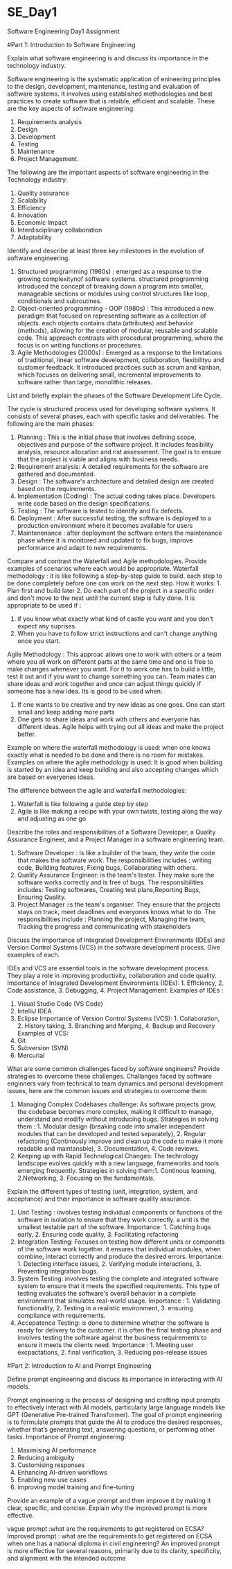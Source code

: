 # SE_Day1
Software Engineering Day1 Assignment

#Part 1: Introduction to Software Engineering

Explain what software engineering is and discuss its importance in the technology industry.

Software engineering is the systematic application of enineering principles to the design, development, maintenance, testing and evaluation of software systems. It involves using established methodologies and best practices to create software that is relaible, efficient and scalable. 
These are the key aspects of software engineering: 
1. Requirements analysis
2. Design
3. Development
4. Testing
5. Maintenance
6. Project Management.
   
The following are the important aspects of software engineering in the Technology industry:
1. Quality assurance
2. Scalability
3. Efficiency
4. Innovation
5. Economic Impact
6. Interdisciplinary collaboration
7. Adaptability

Identify and describe at least three key milestones in the evolution of software engineering.

1. Structured programming (1960s) : emerged as a response to the growing complexitynof software systems. structured programming introduced the concept of breaking down a program into smaller, manageable sections or modules using control structures like loop, conditionals and subroutines.
2. Object-oriented programming - OOP (1980s) : This introduced a new paradigm that focused on representing software as a collection of objects. each objects contains dtata (attributes) and behavior (methods), allowing for the creation of modular, reusable and scalable code. This approach contrasts with procedural programming, where the focus is on writing functions or procedures.
3. Agile Methodologies (2000s) : Emerged as a response to the limitations of traditional, linear software development, collaboration, flexibilityu and customer feedback. It introduced practices such as scrum and kanban, which focuses on delivering small, incremental improvements to software rather than large, monolithic releases.

List and briefly explain the phases of the Software Development Life Cycle.

The cycle is structured process used for developing software systems. It consists of several phases, each with specific tasks and deliverables. The following are the main phases:
1. Planning : This is the initial phase that involves defining scope, objectives and purpose of the software project. It includes feasibility analysis, resource allocation and rist assessment. The goal is to ensure that the project is viable and aligns with business needs.
2. Requirement analysis: A detailed requirements for the software are gathered and documented.
3. Design : The software's architecture and detailed design are created based on the requirements.
4. Implementation (Coding) : The actual coding takes place. Developers write code based on the design specifications.
5. Testing : The software is tested to identify and fix defects.
6. Deployment : After successful testing, the software is deployed to a production environment where it becomes available for users
7. Maintenenance : after deployment the software enters the maintenance phase where it is monitored and updated to fix bugs, improve performance and adapt to new requirements.


Compare and contrast the Waterfall and Agile methodologies. Provide examples of scenarios where each would be appropriate.
Waterfall methodology : it is like following a step-by-step guide to build. each step to be done completely before one can work on the next step. How it works: 1. Plan first and build later 2. Do each part of the project in a specific order and don't move to the next until the current step is fully done. It is appropriate to be used if :
1. if you know what exactly what kind of castle you want and you don't expect any suprises.
2. When you have to follow strict instructions and can't change anything once you start.

Agile Methodology : This approac allows one to work with others or a team where you all work on different parts at the same time and one is free to make changes whenever you want.
For it to work one has to build a little, test it out and if you want to change something you can. Team mates can share ideas and work together and once can adjust things quickly if someone has a new idea.
Its is good to be used when:
1. If one wants to be creative and try new ideas as one goes. One can start small and keep adding more parts
2. One gets to share ideas and work with others and everyone has different ideas. Agile helps with trying out all ideas and make the project better.

Example on where the waterfall methodology is used: when one knows exactly what is needed to be done and there is no room for mistakes.
Examples on where the agile methodology is used: It is good when building is started by an idea and keep building and also accepting changes which are based on everyones ideas.

The difference between the agile and waterfall methodologies:
1. Waterfall is like following a guide step by step
2. Agile is like making a recipe with your own twists, testing along the way and adjusting as one go

Describe the roles and responsibilities of a Software Developer, a Quality Assurance Engineer, and a Project Manager in a software engineering team.

1. Software Developer : Is like a builder of the team, they write the code that makes the software work. The responsibilities includes : writing code, Building features, Fixing bugs, Collaborating with others.
2. Quality Assurance Engineer: is the team's tester. They make sure the software works correctly and is free of bugs. The responsibilities includes: Testing softwares, Creating test plans,Reporting Bugs, Ensuring Quality.
3. Project Manager :is the team's organiser. They ensure that the projects stays on track, meet deadlines and everyones knows what to do. The responsibilities include : Planning the project, Managing the team, Tracking the progress and communicating with stakeholders
   


Discuss the importance of Integrated Development Environments (IDEs) and Version Control Systems (VCS) in the software development process. Give examples of each.

IDEs and VCS are essential tools in the software development process. They play a role in improving productivity, collaboration and code quality.
Importance of Integrated Development Environments (IDEs): 1. Efficiency, 2. Code assistance, 3. Debugging, 4. Project Management.
Examples of IDEs :
1. Visual Studio Code (VS Code)
2. IntelliJ IDEA
3. Eclipse
Importance of Version Control Systems (VCS): 1. Collaboration, 2. History taking, 3. Branching and Merging, 4. Backup and Recovery
Examples of VCS:
1. Git
2. Subversion (SVN)
3. Mercurial


What are some common challenges faced by software engineers? Provide strategies to overcome these challenges.
Challanges faced by software enginners vary from technical to team dynamics and personal development issues, here are the common issues and strategies to overcome them:
1. Managing Complex Codebases challenge: As software projects grow, the codebase becomes more complex, making it difficult to manage, understand and modify without introducing bugs. Strategies in solving them : 1. Modular design (breaking code into smaller independent modules that can be developed and tested separately), 2. Regular refactoring (Continously improve and clean up the code to make it more readable and maintanable), 3. Documentation, 4. Code reviews.
2. Keeping up with Rapid Technological Changes: The technology landscape evolves quickly with a new language, frameworks and tools emerging frequently. Strategies in solving them:1. Continous learning, 2.Networking, 3. Focusing on the fundamentals.


Explain the different types of testing (unit, integration, system, and acceptance) and their importance in software quality assurance.

1. Unit Testing : involves testing individual components or functions of the software in isolation to ensure that they work correctly. a unit is the smallest testable part of the software. Importance: 1. Catching bugs early, 2. Ensuring code quality, 3. Facilitating refactoring
2. Integration Testing: Focuses on testing how different units or componets of the software work together. it ensures that individual modules, when combine, interact correctly and produce the desired errors. Importance: 1. Detecting interface issues, 2. Verifying module interactions, 3. Preventing integration bugs.
3. System Testing: involves testing the complete and integrated software system to ensure that it meets the specified requirements. This type of testing evaluates the software's overall behavior in a complete environment that simulates real-world usage. Importance : 1. Validating functionality, 2. Testing in a realistic environment, 3. ensuring compliance with requirements.
4. Accepatence Testing: is done to determine whether the software is ready for delivery to the customer. it is often the final testing phase and involves testing the software against the business requirements to ensure it meets the clients need. Importance : 1. Meeting user excpactations, 2. final verification, 3. Reducing pos-release issues

#Part 2: Introduction to AI and Prompt Engineering


Define prompt engineering and discuss its importance in interacting with AI models.

Prompt engineering is the process of designing and crafting input prompts to effectively interact with AI models, particularly large language models like GPT (Generative Pre-trained Transformer). The goal of prompt engineering is to formulate prompts that guide the AI to produce the desired responses, whether that’s generating text, answering questions, or performing other tasks.
Importance of Prompt engineering: 
1. Maximising AI performance
2. Reducing ambiguity
3. Customising responses
4. Enhancing AI-driven workflows
5. Enabling new use cases
6. improving model training and fine-tuning


Provide an example of a vague prompt and then improve it by making it clear, specific, and concise. Explain why the improved prompt is more effective.

vague prompt :what are the requirements to get registered on ECSA?
Improved prompt : what are the requirements to get registered on ECSA when one has a national diploma in civil engineering? 
An improved prompt is more effective for several reasons, primarily due to its clarity, specificity, and alignment with the intended outcome
